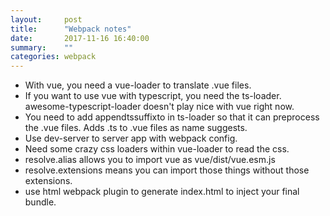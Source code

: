 ```yaml
---
layout:     post
title:      "Webpack notes"
date:       2017-11-16 16:40:00
summary:    "" 
categories: webpack
---
```


* With vue, you need a vue-loader to translate .vue files.
* If you want to use vue with typescript, you need the ts-loader. awesome-typescript-loader doesn't play nice with vue right now.
* You need to add appendtssuffixto in ts-loader so that it can preprocess the .vue files. Adds .ts to .vue files as name suggests.
* Use dev-server to server app with webpack config.
* Need some crazy css loaders within vue-loader to read the css.
* resolve.alias allows you to import vue as vue/dist/vue.esm.js
* resolve.extensions means you can import those things without those extensions.
* use html webpack plugin to generate index.html to inject your final bundle.
